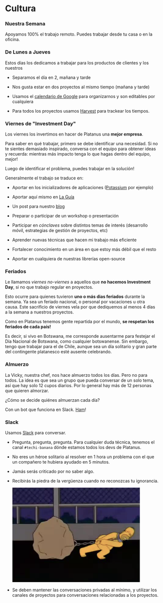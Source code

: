 # Cultura

### Nuestra Semana

Apoyamos 100% el trabajo remoto. Puedes trabajar desde tu casa o en la oficina.

### De Lunes a Jueves

Estos días los dedicamos a trabajar para los productos de clientes y los nuestros

* Separamos el día en 2, mañana y tarde

* Nos gusta estar en dos proyectos al mismo tiempo (mañana y tarde)

* Usamos el [calendario de Google](http://calendar.platan.us/) para organizarnos y son editables por cualquiera

* Para todos los proyectos usamos [Harvest](https://platanus.harvestapp.com/) para trackear los tiempos.

### Viernes de "Investment Day"

Los viernes los invertimos en hacer de Platanus una **mejor empresa**.

Para saber en qué trabajar, primero se debe identificar una necesidad. Si no te sientes demasiado inspirado, conversa con el equipo para obtener ideas y recuerda: mientras más impacto tenga lo que hagas dentro del equipo, mejor!

Luego de identificar el problema, puedes trabajar en la solución!

Generalmente el trabajo se traduce en:

* Aportar en los inicializadores de aplicaciones ([Potassium](https://github.com/platanus/potassium) por ejemplo)

* Aportar aquí mismo en [La Guía](http://www.github.com/platanus/la-guia)

* Un post para nuestro [blog](https://plata.news/)

* Preparar o participar de un workshop o presentación

* Participar en *cónclaves* sobre distintos temas de interés (desarrollo móvil, estrategias de gestión de proyectos, etc)

* Aprender nuevas técnicas que hacen mi trabajo más eficiente

* Fortalecer conocimiento en un área en que estoy más débil que el resto

* Aportar en cualquiera de nuestras librerías open-source

### Feriados

Le llamamos *viernes no-viernes* a aquellos que **no hacemos Investment Day**, si no que trabajo regular en proyectos.

Esto ocurre para quienes tuvieron **uno o más dias feriados** durante la semana.  Ya sea un feriado nacional, o personal por vacaciones u otra causa.  Este sacrificio de viernes vela por que dediquemos al menos 4 días a la semana a nuestros proyectos.

Como en Platanus tenemos gente repartida por el mundo, **se respetan los feriados de cada país!**

Es decir, si vivo en Botswana, me corresponde ausentarme para festejar el Día Nacional de Botswana, como cualquier botswanense.  Sin embargo, tengo que trabajar para el de Chile, aunque sea un día solitario y gran parte del contingente platanesco esté ausente celebrando.

### Almuerzo

La Vicky, nuestra chef, nos hace almuerzo todos los días. Pero no para todos. La idea es que sea un grupo que pueda conversar de un solo tema, así que hay solo 12 cupos diarios. Por lo general hay más de 12 personas que quieren almorzar.

¿Cómo se decide quiénes almuerzan cada día?

Con un bot que funciona en Slack. [Ham](https://github.com/platanus/lita-lunch-reminder)!

### Slack

Usamos [Slack](https://slack.com/) para conversar.

* Pregunta, pregunta, pregunta. Para cualquier duda técnica, tenemos el canal `#techi-banana` dónde estamos todos los devs de Platanus.

* No eres un héroe solitario al resolver en 1 hora un problema con el que un compañero te hubiera ayudado en 5 minutos.

* Jamás serás criticado por no saber algo.

* Recibirás la piedra de la vergüenza cuando no reconozcas tu ignorancia.

    <img src='assets/cultura-1.png'/>

* Se deben mantener las conversaciones privadas al mínimo, y utilizar los canales de proyectos para conversaciones relacionadas a los proyectos.
